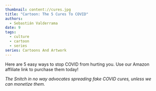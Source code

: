 ```yaml
---
thumbnail: content://cures.jpg
title: "Cartoon: The 5 Cures To COVID"
authors:
  - Sebastián Valderrama
date: 9
tags:
  - culture
  - cartoon
  - series
series: Cartoons And Artwork
---
```


Here are 5 easy ways to stop COVID from hurting you. Use our Amazon affiliate link to purchase them today!

*The Snitch in no way advocates spreading fake COVID cures, unless we can monetize them.*
